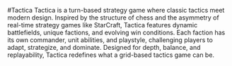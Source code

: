 #Tactica
Tactica is a turn-based strategy game where classic tactics meet modern design. Inspired by the structure of chess and the asymmetry of real-time strategy games like StarCraft, Tactica features dynamic battlefields, unique factions, and evolving win conditions. Each faction has its own commander, unit abilities, and playstyle, challenging players to adapt, strategize, and dominate. Designed for depth, balance, and replayability, Tactica redefines what a grid-based tactics game can be.
